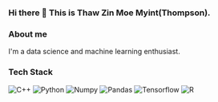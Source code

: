 ### Hi there 👋 This is Thaw Zin Moe Myint(Thompson).

### About me

I'm a data science and machine learning enthusiast.
### Tech Stack
<p>
  <img alt="C++" src="https://img.shields.io/badge/c%2B%2B-00599C?logo=c%2B%2B&logoColor=white&style=for-the-badge"/>
  <img alt="Python" src="https://img.shields.io/badge/Python-3776AB?logo=python&logoColor=white&style=for-the-badge"/>
  <img alt="Numpy" src="https://img.shields.io/badge/Numpy-013243?logo=numpy&logoColor=white&style=for-the-badge"/>
  <img alt="Pandas" src="https://img.shields.io/badge/pandas-150458?logo=pandas&logoColor=white&style=for-the-badge"/>
  <img alt="Tensorflow" src="https://img.shields.io/badge/Tensorflow-FF6F00?logo=tensorflow&logoColor=white&style=for-the-badge"/>
  <img alt="R" src="https://img.shields.io/badge/r-276DC3?logo=r&logoColor=white&style=for-the-badge"/>
</p>
